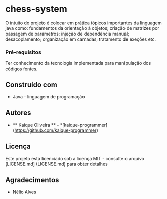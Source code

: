 # chess-system

O intuito do projeto é colocar em prática tópicos importantes da linguagem java como: fundamentos da orientação à objetos; criação de matrizes por
passagem de parâmetros; injeção de dependência manual; desacoplamento; organização em camadas; tratamento de exeções etc.


### Pré-requisitos
Ter conhecimento da tecnologia implementada para manipulação dos códigos fontes.

## Construído com

* Java - linguagem de programação

## Autores

* ** Kaique Oliveira ** - *[kaique-programmer] (https://github.com/kaique-programmer)

## Licença

Este projeto está licenciado sob a licença MIT - consulte o arquivo [LICENSE.md] (LICENSE.md) para obter detalhes

## Agradecimentos

* Nélio Alves
